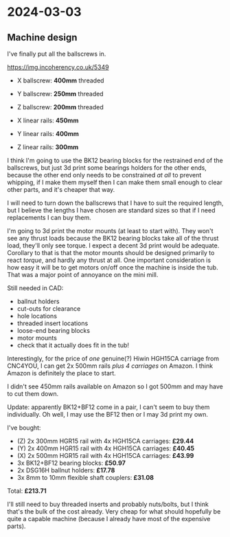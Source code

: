 # 2024-03-03

## Machine design

I've finally put all the ballscrews in.

https://img.incoherency.co.uk/5349

 * X ballscrew: **400mm** threaded
 * Y ballscrew: **250mm** threaded
 * Z ballscrew: **200mm** threaded

 * X linear rails: **450mm**
 * Y linear rails: **400mm**
 * Z linear rails: **300mm**

I think I'm going to use the BK12 bearing blocks for the restrained end of the ballscrews, but
just 3d print some bearings holders for the other ends, because the other end only needs to be
constrained *at all* to prevent whipping, if I make them myself then I can make them small enough
to clear other parts, and it's cheaper that way.

I will need to turn down the ballscrews that I have to suit the required length, but I believe the lengths
I have chosen are standard sizes so that if I need replacements I can buy them.

I'm going to 3d print the motor mounts (at least to start with). They won't see any thrust loads
because the BK12 bearing blocks take all of the thrust load, they'll only see torque. I expect a decent
3d print would be adequate. Corollary to that is that the motor mounts should be designed primarily to react
*torque*, and hardly any thrust at all. One important consideration is how easy it will be to get
motors on/off once the machine is inside the tub. That was a major point of annoyance on the mini mill.

Still needed in CAD:

 * ballnut holders
 * cut-outs for clearance
 * hole locations
 * threaded insert locations
 * loose-end bearing blocks
 * motor mounts
 * check that it actually does fit in the tub!

Interestingly, for the price of *one* genuine(?) Hiwin HGH15CA carriage from CNC4YOU, I can get 2x 500mm
rails *plus 4 carriages* on Amazon. I think Amazon is definitely the place to start.

I didn't see 450mm rails available on Amazon so I got 500mm and may have to cut them down.

Update: apparently BK12+BF12 come in a pair, I can't seem to buy them individually. Oh well, I may
use the BF12 then or I may 3d print my own.

I've bought:

 * (Z) 2x 300mm HGR15 rail with 4x HGH15CA carriages: **£29.44**
 * (Y) 2x 400mm HGR15 rail with 4x HGH15CA carriages: **£40.45**
 * (X) 2x 500mm HGR15 rail with 4x HGH15CA carriages: **£43.99**
 * 3x BK12+BF12 bearing blocks: **£50.97**
 * 2x DSG16H ballnut holders: **£17.78**
 * 3x 8mm to 10mm flexible shaft couplers: **£31.08**

Total: **£213.71**

I'll still need to buy threaded inserts and probably nuts/bolts, but I think that's the bulk of
the cost already. Very cheap for what should hopefully be quite a capable machine (because I already
have most of the expensive parts).
